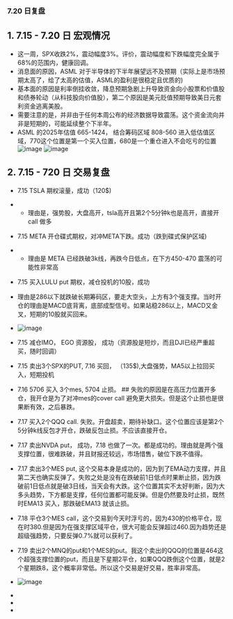 ### 7.20 日复盘
## 1. 7.15 - 7.20 日 宏观情况
* 这一周，SPX收跌2%，震动幅度3%。评价，震动幅度和下跌幅度完全属于68%的范围内，健康回调。
* 消息面的原因，ASML 对于半导体的下半年展望远不及预期（实际上是市场预期太高了，给了太高的估值，ASML的盈利是很稳定且优质的)
* 基本面的原因是利率倒挂收敛，降息预期急剧上升导致资金向小股票和价值股和债券轮动（从科技股向价值股），第二个原因是美元贬值预期导致美日元套利资金逃离美股。
* 需要注意的是，并非由于任何本周公布的经济数据导致震荡。这个资金流向并非是短期的，可能延续整个下半年。
* ASML 的2025年估值 665-1424， 结合筹码区域 808-560 进入低估值区域，770这个位置是第一个买入位置，680是一个重仓进入不会吃亏的位置
![image](https://github.com/user-attachments/assets/0117fc4f-1016-4496-8c6f-4cb57f0f4fa5)
![image](https://github.com/user-attachments/assets/6456fb74-93b5-4f73-b96b-9c959af88e74)
## 2. 7.15 - 720 日 交易复盘
* 7.15 TSLA 期权滚量，成功（120$)
* * 理由是，强势股，大盘高开，tsla高开且第2个5分钟k也是高开，直接开call 做多
* 7.15 META 开仓碟式期权，对冲META下跌。成功（跌到碟式保护区域)
* * 理由是 META 已经跌破3k线，再跌今日低点，在下方450-470 震荡的可能性非常高
* 7.15 买入LULU put 期权，减仓投机的10股，成功
* 理由是286以下就跌破长期筹码区，要走大空头，上方有3个强支撑。当时开仓的理由是MACD底背离，底部成型信号。如果站稳286以上，MACD又金叉，短期的10股就买回来。
* ![image](https://github.com/user-attachments/assets/902b0f62-4ae5-4bba-b4a4-17cb2e657a4d)
* 7.15 减仓IMO， EGO 资源股， 成功（资源股是短炒，而且DJI已经严重超买，随时回调）
* 7.15 卖出3个SPX的PUT, 7.16 买回， （135$),大盘强势，MA5以上拉回买入，短期投机
* 7.16 5706 买入 3个mes, 5704 止损。 ## 失败的原因是在高压力位置开多仓，我开仓是为了对冲mes的cover call 避免更大损失。但是这个止损也是很果断有效，之后暴跌。
* 7.17 买入2个QQQ call. 失败。开盘超卖，期待补缺口。这个位置应该是第2个5分钟k线反包才开仓，跌破反包止损。不应该直接开仓。
* 7.17 卖出NVDA put， 成功，7.18 也做了一次。都是成功的。理由就是两个强支撑位置，很难跌破，并且财报还较远，市场惜售，破位下跌不值得。
* 7.17 卖出3个MES put, 这个交易本身是成功的，因为到了EMA动力支撑，并且第二天也确实反弹了。失败之处是没有在跌破前1日低点时果断止损，因为跌破前1日低点就是破3日线，当天会有大跌。这个位置其实不太好判断，因为大多头趋势，下方都是支撑，任何位置都可能反弹。但是仍然要及时止损，既然时EMA13 买入，那跌破EMA13 就该止损。
* 7.18 平仓3个MES call，这个交易到今天时浮亏的，因为430的价格平仓，现在时380.但是因为在强支撑区域平仓，很大可能会反弹超过460.因为趋势还是超级强趋势，只要反弹0.7%就可以获利了。
* 7.19 卖出2个MNQ的put和1个MES的put。我这个卖出的QQQ的位置是464这个超强支撑位置的put，而且是下星期2平仓，如果QQQ跌倒这个位置，就是2个星期跌8，这个概率非常低。所以这个交易是好交易，胜率非常高。
* ![image](https://github.com/user-attachments/assets/4b775c5e-ddda-4209-baf2-55d9ea748ca8)

* 
* 
* 
